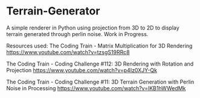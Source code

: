 # Terrain-Generator
A simple renderer in Python using projection from 3D to 2D to display terrain generated through perlin noise. Work in Progress.

Resources used:
The Coding Train - Matrix Multiplication for 3D Rendering
https://www.youtube.com/watch?v=tzsgS19RRc8

The Coding Train - Coding Challenge #112: 3D Rendering with Rotation and Projection
https://www.youtube.com/watch?v=p4Iz0XJY-Qk

The Coding Train - Coding Challenge #11: 3D Terrain Generation with Perlin Noise in Processing
https://www.youtube.com/watch?v=IKB1hWWedMk
